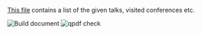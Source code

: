 [This file](./generated/academic_activities_eng.pdf) contains a list of the given talks, visited conferences etc.

![Build document](https://github.com/vil02/academicActivities/workflows/build_document/badge.svg) ![qpdf check](https://github.com/vil02/academicActivities/workflows/qpdf_check/badge.svg)
